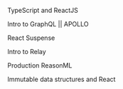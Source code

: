 TypeScript and ReactJS

Intro to GraphQL || APOLLO

React Suspense

Intro to Relay

Production ReasonML

Immutable data structures and React
